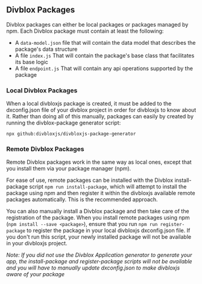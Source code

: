 ## Divblox Packages

Divblox packages can either be local packages or packages managed by npm. Each Divblox package must contain at least the following: 

- A `data-model.json` file that will contain the data model that describes the package's data structure
- A file `index.js` That will contain the package's base class that facilitates its base logic
- A file `endpoint.js` That will contain any api operations supported by the package

### Local Divblox Packages
When a local divbloxjs package is created, it must be added to the dxconfig.json file of your divblox project in order 
for divbloxjs to know about it. Rather than doing all of this manually, packages can easily by created by 
running the divblox-package generator script: 

`npx github:divbloxjs/divbloxjs-package-generator`

### Remote Divblox Packages
Remote Divblox packages work in the same way as local ones, except that you install them via your package manager (npm).

For ease of use, remote packages can be installed with the Divblox install-package script `npm run install-package`, which will attempt
to install the package using npm and then register it within the divbloxjs available remote packages automatically. This
is the recommended approach.

You can also manually install a Divblox package and then take care of the registration of the package. When you install 
remote packages using npm (`npm install --save <package>`), ensure that you run `npm run register-package` to register the
package in your local divbloxjs dxconfig.json file. If you don't run this script, your newly installed package
will not be available in your divbloxjs project.
  
*Note: If you did not use the Divblox Application generator to generate your app, the install-package and 
register-package scripts will not be available and you will have to manually update dxconfig.json to make divbloxjs 
aware of your package*
